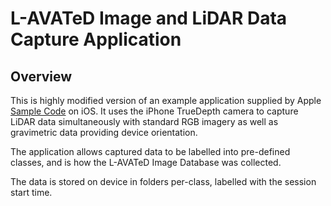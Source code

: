 # L-AVATeD Image and LiDAR Data Capture Application

## Overview

This is highly modified version of an example application supplied by Apple [Sample Code](https://developer.apple.com/documentation/avfoundation/additional_data_capture/capturing_depth_using_the_lidar_camera)
on iOS. It uses the iPhone TrueDepth camera to capture LiDAR data simultaneously with standard RGB imagery as well as gravimetric data providing device orientation.

The application allows captured data to be labelled into pre-defined classes, and is how the L-AVATeD Image Database was collected.

The data is stored on device in folders per-class, labelled with the session start time.
